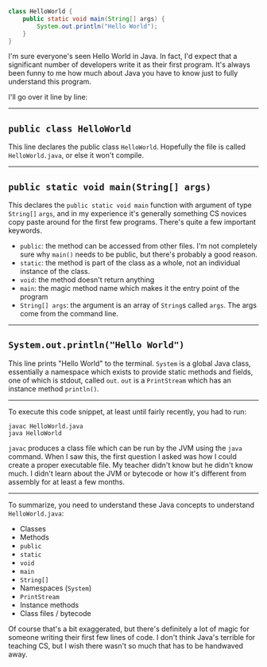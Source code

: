 ```java
class HelloWorld {
    public static void main(String[] args) {
        System.out.println("Hello World");
    }
}
```

I'm sure everyone's seen Hello World in Java. In fact, I'd expect that a significant number of developers write it as their first program. It's always been funny to me how much about Java you have to know just to fully understand this program.

I'll go over it line by line:

___

## `public class HelloWorld`

This line declares the public class `HelloWorld`. Hopefully the file is called `HelloWorld.java`, or else it won't compile.

___ 

## `public static void main(String[] args)`

This declares the `public static void main` function with argument of type `String[]` `args`, and in my experience it's generally something CS novices copy paste around for the first few programs. There's quite a few important keywords.

- `public`: the method can be accessed from other files. I'm not completely sure why `main()` needs to be public, but there's probably a good reason.
- `static`: the method is part of the class as a whole, not an individual instance of the class.
- `void`: the method doesn't return anything
- `main`: the magic method name which makes it the entry point of the program
- `String[] args`: the argument is an array of `String`s called `args`. The args come from the command line.

___

## `System.out.println("Hello World")`

This line prints "Hello World" to the terminal. `System` is a global Java class, essentially a namespace which exists to provide static methods and fields, one of which is stdout, called `out`. `out` is a `PrintStream` which has an instance method `println()`.

___

To execute this code snippet, at least until fairly recently, you had to run:

```
javac HelloWorld.java
java HelloWorld
```

`javac` produces a class file which can be run by the JVM using the `java` command. When I saw this, the first question I asked was how I could create a proper executable file. My teacher didn't know but he didn't know much. I didn't learn about the JVM or bytecode or how it's different from assembly for at least a few months.

___

To summarize, you need to understand these Java concepts to understand `HelloWorld.java`:
- Classes
- Methods
- `public`
- `static`
- `void`
- `main`
- `String[]`
- Namespaces (`System`)
- `PrintStream`
- Instance methods
- Class files / bytecode

Of course that's a bit exaggerated, but there's definitely a lot of magic for someone writing their first few lines of code. I don't think Java's terrible for teaching CS, but I wish there wasn't so much that has to be handwaved away.
